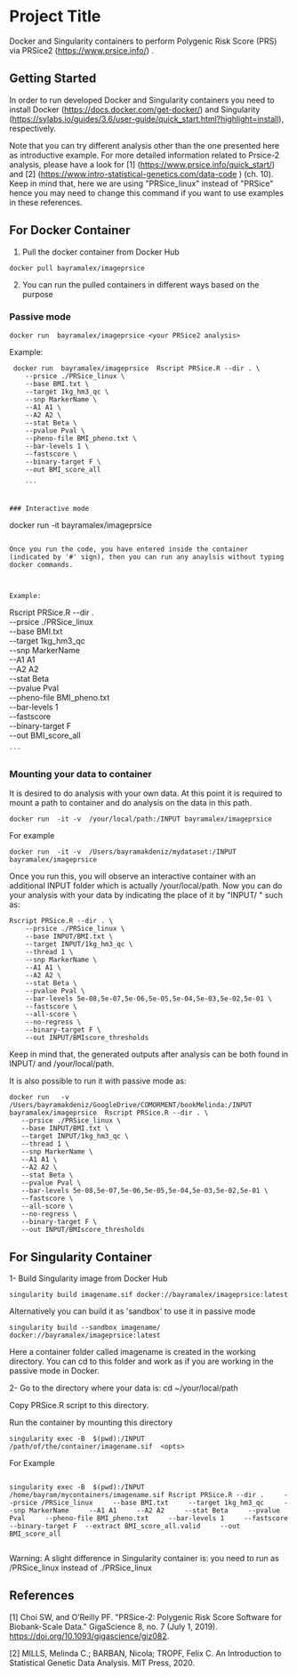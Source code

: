# Project Title

Docker and Singularity containers to perform Polygenic Risk Score (PRS) via PRSice2 (https://www.prsice.info/) .

## Getting Started

In order to run developed Docker and Singularity containers you need to install Docker (https://docs.docker.com/get-docker/) and Singularity (https://sylabs.io/guides/3.6/user-guide/quick_start.html?highlight=install),  respectively.

Note that you can try different analysis other than the one  presented here as introductive example. For more detailed information related to Prsice-2 analysis, please have a look for [1]  (https://www.prsice.info/quick_start/) and [2] (https://www.intro-statistical-genetics.com/data-code ) (ch. 10). Keep in mind that, here  we are using "PRSice_linux" instead of "PRSice" hence you may need to change this command if you want to use examples in these references.  
 

## For Docker Container

1. Pull the docker container from Docker Hub

```
docker pull bayramalex/imageprsice

```

2. You can run the pulled containers in different ways based on the purpose

### Passive mode

```
docker run  bayramalex/imageprsice <your PRSice2 analysis>

```

Example: 

```
 docker run  bayramalex/imageprsice  Rscript PRSice.R --dir . \
    --prsice ./PRSice_linux \
    --base BMI.txt \
    --target 1kg_hm3_qc \
    --snp MarkerName \
    --A1 A1 \
    --A2 A2 \
    --stat Beta \
    --pvalue Pval \
    --pheno-file BMI_pheno.txt \
    --bar-levels 1 \
    --fastscore \
    --binary-target F \
    --out BMI_score_all
    
    ```


### Interactive mode

```
docker run  -it bayramalex/imageprsice 

```

Once you run the code, you have entered inside the container (indicated by '#' sign), then you can run any anaylsis without typing docker commands.



Example: 

```
  Rscript PRSice.R --dir . \
    --prsice ./PRSice_linux \
    --base BMI.txt \
    --target 1kg_hm3_qc \
    --snp MarkerName \
    --A1 A1 \
    --A2 A2 \
    --stat Beta \
    --pvalue Pval \
    --pheno-file BMI_pheno.txt \
    --bar-levels 1 \
    --fastscore \
    --binary-target F \
    --out BMI_score_all
    
    ```


### Mounting your data to container
It is desired to do analysis with your own data. At this point it is required to mount  a path to container and do analysis on the data in this path. 

```
docker run  -it -v  /your/local/path:/INPUT bayramalex/imageprsice 

```
For  example

```
docker run  -it -v  /Users/bayramakdeniz/mydataset:/INPUT bayramalex/imageprsice 

```

Once you run this, you will observe an interactive container with an additional INPUT folder which is actually /your/local/path. Now you can do your analysis with your data by indicating the place of it by "INPUT/ "   such as: 


```
Rscript PRSice.R --dir . \
    --prsice ./PRSice_linux \
    --base INPUT/BMI.txt \
    --target INPUT/1kg_hm3_qc \
    --thread 1 \
    --snp MarkerName \
    --A1 A1 \
    --A2 A2 \
    --stat Beta \
    --pvalue Pval \
    --bar-levels 5e-08,5e-07,5e-06,5e-05,5e-04,5e-03,5e-02,5e-01 \
    --fastscore \
    --all-score \
    --no-regress \
    --binary-target F \
    --out INPUT/BMIscore_thresholds  
```
 
 Keep in mind that, the generated outputs after analysis can be both found in INPUT/ and /your/local/path.
 
 It is also possible to run it with passive mode as:
 
 ```
docker run   -v  /Users/bayramakdeniz/GoogleDrive/COMORMENT/bookMelinda:/INPUT bayramalex/imageprsice  Rscript PRSice.R --dir . \
    --prsice ./PRSice_linux \
    --base INPUT/BMI.txt \
    --target INPUT/1kg_hm3_qc \
    --thread 1 \
    --snp MarkerName \
    --A1 A1 \
    --A2 A2 \
    --stat Beta \
    --pvalue Pval \
    --bar-levels 5e-08,5e-07,5e-06,5e-05,5e-04,5e-03,5e-02,5e-01 \
    --fastscore \
    --all-score \
    --no-regress \
    --binary-target F \
    --out INPUT/BMIscore_thresholds  
```
 



## For Singularity Container

1- Build Singularity image from Docker Hub

 ```
singularity build imagename.sif docker://bayramalex/imageprsice:latest

```

Alternatively you can build it as  'sandbox' to use it in passive mode

 ```
singularity build --sandbox imagename/  docker://bayramalex/imageprsice:latest

```

Here  a container folder called imagename is created in the working directory. You can cd to this folder and work as if you  are working in the passive mode in Docker.


2- Go to the directory where your data is: cd ~/your/local/path

Copy PRSice.R script to this directory.

Run the container by mounting this directory

 ```
singularity exec -B  $(pwd):/INPUT /path/of/the/container/imagename.sif  <opts>

```

For Example

 ```

singularity exec -B  $(pwd):/INPUT /home/bayram/mycontainers/imagename.sif Rscript PRSice.R --dir .     --prsice /PRSice_linux     --base BMI.txt     --target 1kg_hm3_qc     --snp MarkerName     --A1 A1     --A2 A2     --stat Beta     --pvalue Pval     --pheno-file BMI_pheno.txt     --bar-levels 1     --fastscore     --binary-target F  --extract BMI_score_all.valid     --out BMI_score_all


```

Warning: A slight difference in Singularity container is: you need to run as  /PRSice_linux instead of  ./PRSice_linux


## References

[1] Choi SW, and O’Reilly PF. "PRSice-2: Polygenic Risk Score Software for Biobank-Scale Data." GigaScience 8, no. 7 (July 1, 2019). https://doi.org/10.1093/gigascience/giz082.

[2] MILLS, Melinda C.; BARBAN, Nicola; TROPF, Felix C. An Introduction to Statistical Genetic Data Analysis. MIT Press, 2020.


